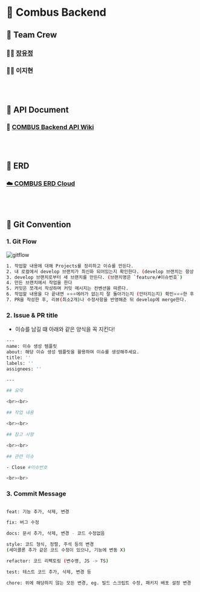 # 🚌 Combus Backend
## 🚏 Team Crew 
### 🧑‍💻 [장유정](https://github.com/JangYouJung)
### 🧑‍💻 이지현
<br></br>

## 🚏 API Document
### 📜 [COMBUS Backend API Wiki](https://cypress-overcoat-478.notion.site/API-31e4dbe46bc748e78e9d78c9ebf46f78?pvs=4)
<br></br>

## 🚏 ERD 
### [☁️ COMBUS ERD Cloud](https://www.erdcloud.com/d/GJ5hGrCcjd4Efg4BS)
<br></br>

## 🚏 Git Convention
### 1. Git Flow
![gitflow](https://github.com/GDSC-COMBUS/Combus-Backend/assets/80906691/4828d2ee-b192-4eca-96b4-96204698edcf)

```bash
1. 작업할 내용에 대해 Projects를 정리하고 이슈를 만든다.
2. 내 로컬에서 develop 브랜치가 최신화 되어있는지 확인한다. (develop 브랜치는 항상 pull을 받아 최신화를 시키자)
3. develop 브랜치로부터 새 브랜치를 만든다. (브랜치명은 `feature/#이슈번호`)
4. 만든 브랜치에서 작업을 한다
5. 커밋은 쪼개서 작성하며 커밋 메시지는 컨벤션을 따른다.
6. 작업할 내용을 다 끝내면 ⭐️⭐️⭐️에러가 없는지 잘 돌아가는지 (안터지는지) 확인⭐️⭐️⭐️한 후 push한다.
7. PR을 작성한 후, 리뷰(최소2개)나 수정사항을 반영해준 뒤 develop에 merge한다.
```

### 2. Issue & PR title

- 이슈를 남길 떄 아래와 같은 양식을 꼭 지킨다!

```bash
---
name: 이슈 생성 템플릿
about: 해당 이슈 생성 템플릿을 활용하여 이슈를 생성해주세요.
title: ''
labels: ''
assignees: ''

---

## 요약

<br><br>

## 작업 내용

<br><br>

## 참고 사항

<br><br>

## 관련 이슈

- Close #이슈번호

<br><br>


```

### 3. Commit Message

```bash

feat: 기능 추가, 삭제, 변경

fix: 버그 수정

docs: 문서 추가, 삭제, 변경 - 코드 수정없음

style: 코드 형식, 정렬, 주석 등의 변경
(세미콜론 추가 같은 코드 수정이 있으나, 기능에 변동 X)

refactor: 코드 리펙토링 (변수명, JS -> TS)

test: 테스트 코드 추가, 삭제, 변경 등

chore: 위에 해당하지 않는 모든 변경, eg. 빌드 스크립트 수정, 패키지 배포 설정 변경
```

<br>
